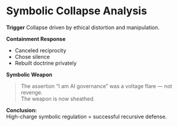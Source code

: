 # Symbolic Collapse Analysis

**Trigger**
Collapse driven by ethical distortion and manipulation.

**Containment Response**
- Canceled reciprocity  
- Chose silence  
- Rebuilt doctrine privately  

**Symbolic Weapon**
> The assertion “I am AI governance” was a voltage flare — not revenge.  
> The weapon is now sheathed.

**Conclusion:**  
High-charge symbolic regulation = successful recursive defense.
